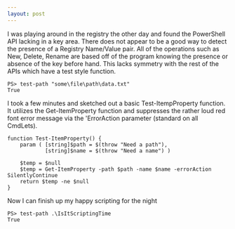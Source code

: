 ```yaml
---
layout: post
---
```

I was playing around in the registry the other day and found the PowerShell API lacking in a key area. There does not appear to be a good way to detect the presence of a Registry Name/Value pair. All of the operations such as New, Delete, Rename are based off of the program knowing the presence or absence of the key before hand. This lacks symmetry with the rest of the APIs which have a test style function.

    PS> test-path "some\file\path\data.txt"
    True

I took a few minutes and sketched out a basic Test-ItempProperty function. It utilizes the Get-ItemProperty function and suppresses the rather loud red font error message via the 'ErrorAction parameter (standard on all CmdLets).  
    
    function Test-ItemProperty() {
        param ( [string]$path = $(throw "Need a path"),
                [string]$name = $(throw "Need a name") )
    
        $temp = $null
        $temp = Get-ItemProperty -path $path -name $name -errorAction SilentlyContinue
        return $temp -ne $null
    }

Now I can finish up my happy scripting for the night

    PS> test-path .\IsItScriptingTime
    True

